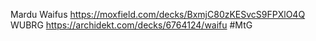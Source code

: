 Mardu Waifus https://moxfield.com/decks/BxmjC80zKESvcS9FPXlO4Q
WUBRG https://archidekt.com/decks/6764124/waifu
#MtG 